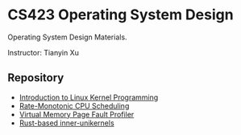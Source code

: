 # CS423 Operating System Design

Operating System Design Materials.

Instructor: Tianyin Xu

## Repository
- [Introduction to Linux Kernel Programming](https://github.com/hongbozheng/operating-system-design/tree/main/mp1)
- [Rate-Monotonic CPU Scheduling](https://github.com/hongbozheng/operating-system-design/tree/main/mp2)
- [Virtual Memory Page Fault Profiler](https://github.com/hongbozheng/operating-system-design/tree/main/mp3)
- [Rust-based inner-unikernels](https://github.com/hongbozheng/operating-system-design/tree/main/mp4)
